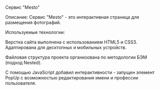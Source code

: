 Сервис "Mesto"

Описание:
Сервис "Mesto" - это интерактивная страница для размещения фотографий.

Используемые технологии:

Верстка сайта выполнена с использованием HTML5 и CSS3. Адаптирована для десктопных и мобильных устройств.

Файловая структура проекта организована по методологии БЭМ (подход Nested).

С помощью JavaScript добавил интерактивности - запущен элемент PopUp c возможностью редактирования имени и профессии пользователя.
